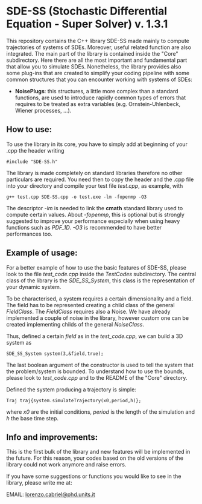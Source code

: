 # SDE-SS (Stochastic Differential Equation - Super Solver) v. 1.3.1

This repository contains the C++ library SDE-SS made mainly to compute trajectories of systems of SDEs. Moreover, useful related function are also integrated.
The main part of the library is contained inside the "Core" subdirectory. Here there are all the most important and fundamental part that allow you to simulate
SDEs.
Nonetheless, the library provides also some plug-ins that are created to simplify your coding pipeline with some common structures that you can encounter 
working with systems of SDEs:

- **NoisePlugs**: this structures, a little more complex than a standard functions, are used to introduce rapidly common types of errors that requires to be
	treated as extra variables (e.g. Ornstein-Uhlenbeck, Wiener processes, ...).

## How to use:

To use the library in its core, you have to simply add at beginning of your .cpp the header writing

```
#include "SDE-SS.h"
```

The library is made completely on standard libraries therefore no other particulars are required.
You need then to copy the header and the .cpp file into your directory and compile your test file $test.cpp$, as example, with

```
g++ test.cpp SDE-SS.cpp -o test.exe -lm -fopenmp -O3
```

The descriptor *-lm* is needed to link the **cmath** standard library used to compute certain values. About *-fopenmp*, this is optional
but is strongly suggested to improve your performance especially when using heavy functions such as *PDF_1D*. *-O3* is recommended to have
better performances too.

## Example of usage:

For a better example of how to use the basic features of SDE-SS, please look to the file *test_code.cpp* inside the *TestCodes* subdirectory.
The central class of the library is the *SDE_SS_System*, this class is the representation of your dynamic system.

To be characterised, a system requires a certain dimensionality and a field. The field has to be represented creating a child class of the general *FieldClass*.
The *FieldClass* requires also a Noise. We have already implemented a couple of noise in the library, however custom one can be created implementing childs of the general *NoiseClass*.

Thus, defined a certain *field* as in the *test_code.cpp*, we can build a 3D system as

```
SDE_SS_System system(3,&field,true);
```

The last boolean argument of the constructor is used to tell the system that the problem/system is bounded. To understand how to use the bounds, please look to *test_code.cpp* and to the README of the "Core" directory.

Defined the system producing a trajectory is simple:

```
Traj traj{system.simulateTrajectory(x0,period,h)};
```

where *x0* are the initial conditions, *period* is the length of the simulation and *h* the base time step.

## Info and improvements:

This is the first bulk of the library and new features will be implemented in the future. For this reason, your codes based on the old versions of the library could not work anymore and raise errors. 

If you have some suggestions or functions you would like to see in the library, please write me at:

EMAIL: lorenzo.cabriel@phd.units.it 




